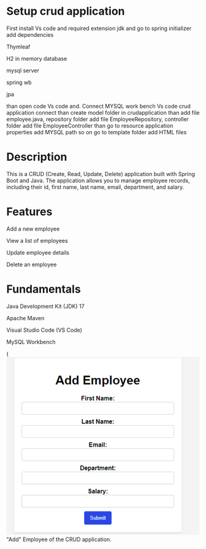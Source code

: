 # Setup crud application 

First install Vs code and required extension jdk and go to spring initializer add dependencies 

Thymleaf

H2 in memory database

mysql server

spring wb

jpa

 
 
 than open code Vs code and. Connect MYSQL work bench Vs code crud application connect than create model folder in crudapplication than add file employee.java, repository folder add file EmployeeRepository, controller folder add file EmployeeController than go to resource application properties add MYSQL path so on go to template folder add HTML files

# Description

This is a CRUD (Create, Read, Update, Delete) application built with Spring Boot and Java. The application allows you to manage employee records, including their id, first name, last name, email, department, and salary.

# Features

Add a new employee

View a list of employees

Update employee details

Delete an employee

# Fundamentals

Java Development Kit (JDK) 17 

Apache Maven

Visual Studio Code (VS Code)

MySQL Workbench

(![Add Functionality](https://github.com/AbidaMemon/CURD_Application-Java/blob/main/CRUDproject%20screenshot/add.png)
 "Add" Employee of the CRUD application.


